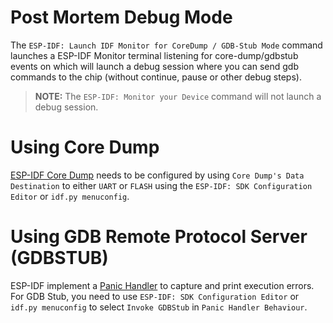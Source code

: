 # Post Mortem Debug Mode

The `ESP-IDF: Launch IDF Monitor for CoreDump / GDB-Stub Mode` command launches a ESP-IDF Monitor terminal listening for core-dump/gdbstub events on which will launch a debug session where you can send gdb commands to
the chip (without continue, pause or other debug steps).

> **NOTE:** The `ESP-IDF: Monitor your Device` command will not launch a debug session.

# Using Core Dump

[ESP-IDF Core Dump](https://docs.espressif.com/projects/esp-idf/en/latest/esp32/api-guides/core_dump.html#core-dump) needs to be configured by using `Core Dump's Data Destination` to either `UART` or `FLASH` using the `ESP-IDF: SDK Configuration Editor` or `idf.py menuconfig`.

# Using GDB Remote Protocol Server (GDBSTUB)

ESP-IDF implement a [Panic Handler](https://docs.espressif.com/projects/esp-idf/en/latest/esp32/api-guides/fatal-errors.html#panic-handler) to capture and print execution errors.
For GDB Stub, you need to use `ESP-IDF: SDK Configuration Editor` or `idf.py menuconfig` to select `Invoke GDBStub` in `Panic Handler Behaviour`.
